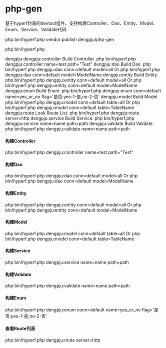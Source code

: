 # php-gen
基于hyperf封装的devtool组件，支持构建Controller、Dao、Entity、Model、Enum、Service、Validate代码

php bin/hyperf.php vendor:publish dengpju/php-gen

php bin/hyperf.php 

dengpju
  dengpju:controller  Build Controller.   php bin/hyperf.php dengpju:controller name=test path="Test"
  dengpju:dao         Build Dao.          php bin/hyperf.php dengpju:dao conn=default model=all Or php bin/hyperf.php dengpju:dao conn=default model=ModelName
  dengpju:entity      Build Entity.       php bin/hyperf.php dengpju:entity conn=default model=all Or php bin/hyperf.php dengpju:entity conn=default model=ModelName
  dengpju:enum        Build Enum.         php bin/hyperf.php dengpju:enum conn=default name=yes_or_no flag='是否:yes-1-是,no-2-否'
  dengpju:model       Build Model.        php bin/hyperf.php dengpju:model conn=default table=all Or php bin/hyperf.php dengpju:model conn=default table=TableName
  dengpju:route       Look Route List.    php bin/hyperf.php dengpju:route server=http
  dengpju:service     Build Service.      php bin/hyperf.php dengpju:service name=name path=path
  dengpju:validate    Build Validate.     php bin/hyperf.php dengpju:validate name=name path=path

#### 构建Controller
php bin/hyperf.php dengpju:controller name=test path="Test"

#### 构建Dao
php bin/hyperf.php dengpju:dao conn=default model=all 
Or 
php bin/hyperf.php dengpju:dao conn=default model=ModelName

#### 构建Entity
php bin/hyperf.php dengpju:entity conn=default model=all 
Or 
php bin/hyperf.php dengpju:entity conn=default model=ModelName

#### 构建Model
php bin/hyperf.php dengpju:model conn=default table=all 
Or 
php bin/hyperf.php dengpju:model conn=default table=TableName

#### 构建Service
php bin/hyperf.php dengpju:service name=name path=path

#### 构建Validate
php bin/hyperf.php dengpju:validate name=name path=path

#### 构建Enum
php bin/hyperf.php dengpju:enum conn=default name=yes_or_no flag='是否:yes-1-是,no-2-否'

#### 查看Route列表
php bin/hyperf.php dengpju:route server=http

